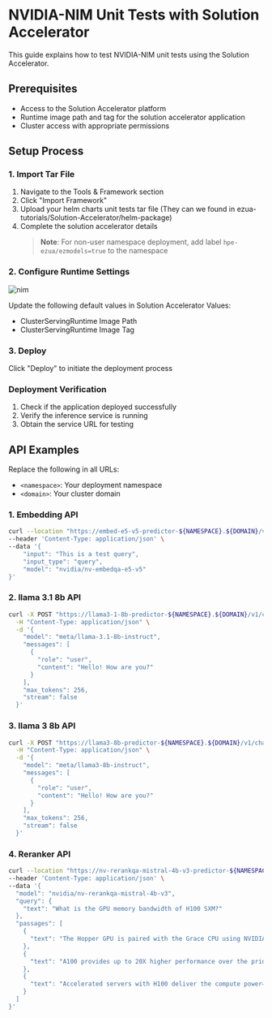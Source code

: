 # NVIDIA-NIM Unit Tests with Solution Accelerator

This guide explains how to test NVIDIA-NIM unit tests using the Solution Accelerator.

## Prerequisites

- Access to the Solution Accelerator platform
- Runtime image path and tag for the solution accelerator application
- Cluster access with appropriate permissions

## Setup Process

### 1. Import Tar File
1. Navigate to the Tools & Framework section
2. Click "Import Framework"
3. Upload your helm charts unit tests tar file (They can we found in ezua-tutorials/Solution-Accelerator/helm-package) 
4. Complete the solution accelerator details
   > **Note**: For non-user namespace deployment, add label `hpe-ezua/ezmodels=true` to the namespace

### 2. Configure Runtime Settings
![nim](https://github.com/user-attachments/assets/e064bf1c-8539-4169-9290-9ea0a7f272cb)

Update the following default values in Solution Accelerator Values:
- ClusterServingRuntime Image Path
- ClusterServingRuntime Image Tag

### 3. Deploy
Click "Deploy" to initiate the deployment process

### Deployment Verification
1. Check if the application deployed successfully
2. Verify the inference service is running
3. Obtain the service URL for testing

## API Examples

Replace the following in all URLs:
- `<namespace>`: Your deployment namespace
- `<domain>`: Your cluster domain

### 1. Embedding API

```bash
curl --location "https://embed-e5-v5-predictor-${NAMESPACE}.${DOMAIN}/v1/embeddings" \
--header 'Content-Type: application/json' \
--data '{
    "input": "This is a test query",
    "input_type": "query",
    "model": "nvidia/nv-embedqa-e5-v5"
}'
```
### 2. llama 3.1 8b API

```bash
curl -X POST "https://llama3-1-8b-predictor-${NAMESPACE}.${DOMAIN}/v1/chat/completions" \
  -H "Content-Type: application/json" \
  -d '{
    "model": "meta/llama-3.1-8b-instruct",
    "messages": [
      {
        "role": "user",
        "content": "Hello! How are you?"
      }
    ],
    "max_tokens": 256,
    "stream": false
  }'
```

### 3. llama 3 8b API

```bash
curl -X POST "https://llama3-8b-predictor-${NAMESPACE}.${DOMAIN}/v1/chat/completions" \
  -H "Content-Type: application/json" \
  -d '{
    "model": "meta/llama3-8b-instruct",
    "messages": [
      {
        "role": "user",
        "content": "Hello! How are you?"
      }
    ],
    "max_tokens": 256,
    "stream": false
  }'
```

### 4. Reranker API
```bash
curl --location "https://nv-rerankqa-mistral-4b-v3-predictor-${NAMESPACE}.${DOMAIN}/v1/ranking" \
--header 'Content-Type: application/json' \
--data '{
  "model": "nvidia/nv-rerankqa-mistral-4b-v3",
  "query": {
    "text": "What is the GPU memory bandwidth of H100 SXM?"
  },
  "passages": [
    {
      "text": "The Hopper GPU is paired with the Grace CPU using NVIDIA'\''s ultra-fast chip-to-chip interconnect, delivering 900GB/s of bandwidth, 7X faster than PCIe Gen5. This innovative design will deliver up to 30X higher aggregate system memory bandwidth to the GPU compared to today'\''s fastest servers and up to 10X higher performance for applications running terabytes of data."
    },
    {
      "text": "A100 provides up to 20X higher performance over the prior generation and can be partitioned into seven GPU instances to dynamically adjust to shifting demands. The A100 80GB debuts the world'\''s fastest memory bandwidth at over 2 terabytes per second (TB/s) to run the largest models and datasets."
    },
    {
      "text": "Accelerated servers with H100 deliver the compute power—along with 3 terabytes per second (TB/s) of memory bandwidth per GPU and scalability with NVLink and NVSwitch™."
    }
  ]
}'
